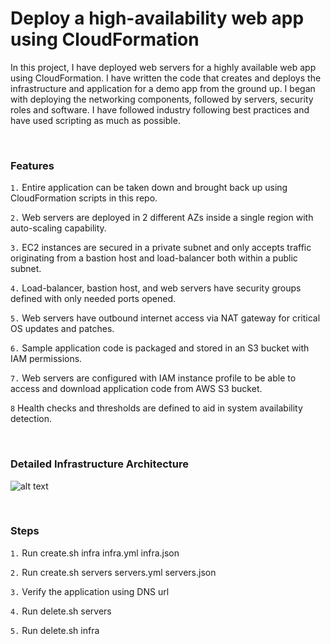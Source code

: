 # Deploy a high-availability web app using CloudFormation
In this project, I have deployed web servers for a highly available web app using CloudFormation. I have written the code that creates and deploys the infrastructure and application for a demo app from the ground up. I began with deploying the networking components, followed by servers, security roles and software. I have followed industry following best practices and have used scripting as much as possible.

<br>

### Features

`1.` Entire application can be taken down and brought back up using CloudFormation scripts in this repo.

`2.` Web servers are deployed in 2 different AZs inside a single region with auto-scaling capability.

`3.` EC2 instances are secured in a private subnet and only accepts traffic originating from a bastion host and load-balancer both within a public subnet.

`4.`  Load-balancer, bastion host, and web servers have security groups defined with only needed ports opened.

`5.`  Web servers have outbound internet access via NAT gateway for critical OS updates and patches.

`6.`  Sample application code is packaged and stored in an S3 bucket with IAM permissions.

`7.`  Web servers are configured with IAM instance profile to be able to access and download application code from AWS S3 bucket.

`8` Health checks and thresholds are defined to aid in system availability detection.

<br>

### Detailed Infrastructure Architecture

![alt text][architecture]

[architecture]: https://github.com/ggangwar/Udacity-HA-WebApp-CF/HA-WebApp-Infrastructure.png "Architecture Diagram"

<br>

### Steps
`1.` Run create.sh infra infra.yml infra.json

`2.` Run create.sh servers servers.yml servers.json

`3.` Verify the application using DNS url

`4.` Run delete.sh servers

`5.` Run delete.sh infra